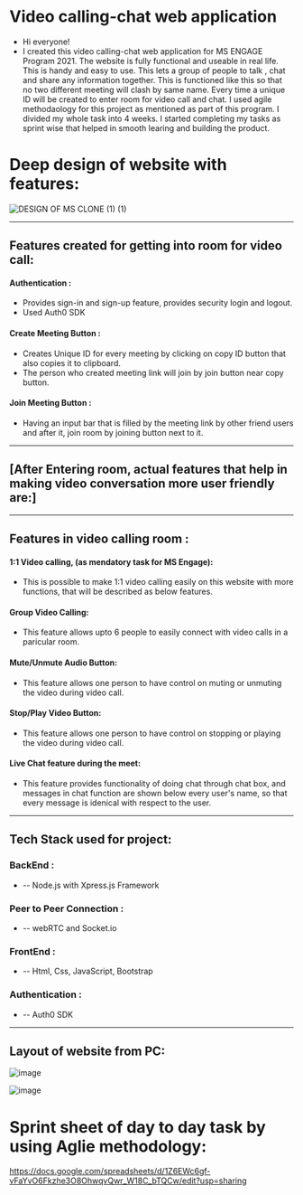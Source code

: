 # Video calling-chat web application
- Hi everyone! 
- I created this video calling-chat web application for MS ENGAGE Program 2021. The website is fully functional and useable in real life. This is handy and easy to use. This lets a group of people to talk , chat and share any information together. This is functioned like this so that no two different meeting will clash by same name. Every time a unique ID will be created to enter room for video call and chat. 
I used agile methodaology for this project as mentioned as part of this program. I divided my whole task into 4 weeks. I started completing my tasks as sprint wise that helped in smooth learing and building the product. 

# Deep design of website with features:
![DESIGN OF MS CLONE (1) (1)](https://user-images.githubusercontent.com/62839539/125456260-6fdf83a1-99a5-4cc7-817f-1c44e62d6e27.png)


__________________________________________________________________________________________________________________________

## Features created for getting into room for video call: 
 #### Authentication : 
- Provides sign-in and sign-up feature, provides security login and logout. 
- Used Auth0 SDK

 #### Create Meeting Button :
- Creates Unique ID for every meeting by clicking on copy ID button that also copies it to clipboard. 
- The person who created meeting link will join by join button near copy button.

 #### Join Meeting Button :
- Having an input bar that is filled by the meeting link by other friend users and after it, join room by joining button next to it.
__________________________________________________________________________________________________________________________
## [After Entering room, actual features that help in making video conversation more user friendly are:]
__________________________________________________________________________________________________________________________

## Features in video calling room :
 #### 1:1 Video calling, (as mendatory task for MS Engage):
- This is possible to make 1:1 video calling easily on this website with more functions, that will be described as below features.

 #### Group Video Calling:
- This feature allows upto 6 people to easily connect with video calls in a paricular room.

 #### Mute/Unmute Audio Button:
- This feature allows one person to have control on muting or unmuting the video during video call.

 #### Stop/Play Video Button:
- This feature allows one person to have control on stopping or playing the video during video call.

 #### Live Chat feature during the meet:
- This feature provides functionality of doing chat through chat box, and messages in chat function are shown below every user's name, so that every message is idenical with respect to the user.
__________________________________________________________________________________________________________________________

## Tech Stack used for project:
### BackEnd :
- -- Node.js with Xpress.js Framework 

### Peer to Peer Connection :
- --  webRTC and Socket.io 

### FrontEnd :
- -- Html, Css, JavaScript, Bootstrap 

### Authentication :
- -- Auth0 SDK
_____________________________________________________________________________________________________________________

## Layout of website from PC:
![image](https://user-images.githubusercontent.com/62839539/125500080-3510156c-eb20-4a68-b360-dc824b6a9514.png)

![image](https://user-images.githubusercontent.com/62839539/125500121-5f69a9a0-55f5-429a-8fdb-bed6c1e9461d.png)



# Sprint sheet of day to day task by using Aglie methodology:
https://docs.google.com/spreadsheets/d/1Z6EWc6gf-vFaYvO6Fkzhe3O8OhwqvQwr_W18C_bTQCw/edit?usp=sharing